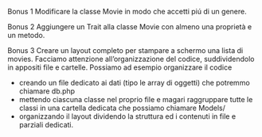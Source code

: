 Bonus 1
Modificare la classe Movie in modo che accetti piú di un genere.

Bonus 2
Aggiungere un Trait alla classe Movie con almeno una proprietà e un metodo.

Bonus 3
Creare un layout completo per stampare a schermo una lista di movies.
Facciamo attenzione all’organizzazione del codice, suddividendolo in appositi file e cartelle.
Possiamo ad esempio organizzare il codice
- creando un file dedicato ai dati (tipo le array di oggetti) che potremmo chiamare db.php
- mettendo ciascuna classe nel proprio file e magari raggruppare tutte le classi in una cartella dedicata che possiamo chiamare Models/
- organizzando il layout dividendo la struttura ed i contenuti in file e parziali dedicati.
